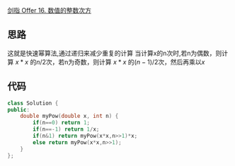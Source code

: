 [剑指 Offer 16. 数值的整数次方](https://leetcode-cn.com/problems/shu-zhi-de-zheng-shu-ci-fang-lcof/)

## 思路
这就是快速幂算法,通过递归来减少重复的计算
当计算x的n次时,若n为偶数，则计算 $x*x$ 的$n/2$次，若n为奇数，则计算 $x*x$ 的$(n-1)/2$次，然后再乘以$x$

## 代码
```cpp
class Solution {
public:
    double myPow(double x, int n) {
        if(n==0) return 1;
        if(n==-1) return 1/x;
        if(n&1) return myPow(x*x,n>>1)*x;
        else return myPow(x*x,n>>1);
    }
};
```